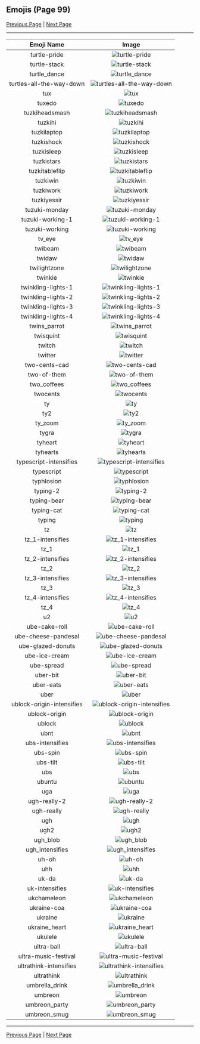 
## Emojis (Page 99)

[Previous Page](/docs/hc/page-t-0098.md)
  | [Next Page](/docs/hc/page-u-0100.md)

<hr />

|Emoji Name|Image|
| :-: | :-: |
|turtle-pride| ![turtle-pride](/emojis/hc/turtle-pride.png)|
|turtle-stack| ![turtle-stack](/emojis/hc/turtle-stack.png)|
|turtle_dance| ![turtle_dance](/emojis/hc/turtle_dance.gif)|
|turtles-all-the-way-down| ![turtles-all-the-way-down](/emojis/hc/turtles-all-the-way-down.gif)|
|tux| ![tux](/emojis/hc/tux.png)|
|tuxedo| ![tuxedo](/emojis/hc/tuxedo.png)|
|tuzkiheadsmash| ![tuzkiheadsmash](/emojis/hc/tuzkiheadsmash.gif)|
|tuzkihi| ![tuzkihi](/emojis/hc/tuzkihi.gif)|
|tuzkilaptop| ![tuzkilaptop](/emojis/hc/tuzkilaptop.gif)|
|tuzkishock| ![tuzkishock](/emojis/hc/tuzkishock.gif)|
|tuzkisleep| ![tuzkisleep](/emojis/hc/tuzkisleep.gif)|
|tuzkistars| ![tuzkistars](/emojis/hc/tuzkistars.gif)|
|tuzkitableflip| ![tuzkitableflip](/emojis/hc/tuzkitableflip.gif)|
|tuzkiwin| ![tuzkiwin](/emojis/hc/tuzkiwin.gif)|
|tuzkiwork| ![tuzkiwork](/emojis/hc/tuzkiwork.gif)|
|tuzkiyessir| ![tuzkiyessir](/emojis/hc/tuzkiyessir.gif)|
|tuzuki-monday| ![tuzuki-monday](/emojis/hc/tuzuki-monday.gif)|
|tuzuki-working-1| ![tuzuki-working-1](/emojis/hc/tuzuki-working-1.gif)|
|tuzuki-working| ![tuzuki-working](/emojis/hc/tuzuki-working.gif)|
|tv_eye| ![tv_eye](/emojis/hc/tv_eye.png)|
|twibeam| ![twibeam](/emojis/hc/twibeam.png)|
|twidaw| ![twidaw](/emojis/hc/twidaw.png)|
|twilightzone| ![twilightzone](/emojis/hc/twilightzone.png)|
|twinkie| ![twinkie](/emojis/hc/twinkie.jpg)|
|twinkling-lights-1| ![twinkling-lights-1](/emojis/hc/twinkling-lights-1.gif)|
|twinkling-lights-2| ![twinkling-lights-2](/emojis/hc/twinkling-lights-2.gif)|
|twinkling-lights-3| ![twinkling-lights-3](/emojis/hc/twinkling-lights-3.gif)|
|twinkling-lights-4| ![twinkling-lights-4](/emojis/hc/twinkling-lights-4.gif)|
|twins_parrot| ![twins_parrot](/emojis/hc/twins_parrot.gif)|
|twisquint| ![twisquint](/emojis/hc/twisquint.png)|
|twitch| ![twitch](/emojis/hc/twitch.png)|
|twitter| ![twitter](/emojis/hc/twitter.png)|
|two-cents-cad| ![two-cents-cad](/emojis/hc/two-cents-cad.png)|
|two-of-them| ![two-of-them](/emojis/hc/two-of-them.png)|
|two_coffees| ![two_coffees](/emojis/hc/two_coffees.png)|
|twocents| ![twocents](/emojis/hc/twocents.jpg)|
|ty| ![ty](/emojis/hc/ty.gif)|
|ty2| ![ty2](/emojis/hc/ty2.png)|
|ty_zoom| ![ty_zoom](/emojis/hc/ty_zoom.gif)|
|tygra| ![tygra](/emojis/hc/tygra.png)|
|tyheart| ![tyheart](/emojis/hc/tyheart.jpg)|
|tyhearts| ![tyhearts](/emojis/hc/tyhearts.jpg)|
|typescript-intensifies| ![typescript-intensifies](/emojis/hc/typescript-intensifies.gif)|
|typescript| ![typescript](/emojis/hc/typescript.png)|
|typhlosion| ![typhlosion](/emojis/hc/typhlosion.gif)|
|typing-2| ![typing-2](/emojis/hc/typing-2.gif)|
|typing-bear| ![typing-bear](/emojis/hc/typing-bear.gif)|
|typing-cat| ![typing-cat](/emojis/hc/typing-cat.gif)|
|typing| ![typing](/emojis/hc/typing.gif)|
|tz| ![tz](/emojis/hc/tz.png)|
|tz_1-intensifies| ![tz_1-intensifies](/emojis/hc/tz_1-intensifies.gif)|
|tz_1| ![tz_1](/emojis/hc/tz_1.png)|
|tz_2-intensifies| ![tz_2-intensifies](/emojis/hc/tz_2-intensifies.gif)|
|tz_2| ![tz_2](/emojis/hc/tz_2.png)|
|tz_3-intensifies| ![tz_3-intensifies](/emojis/hc/tz_3-intensifies.gif)|
|tz_3| ![tz_3](/emojis/hc/tz_3.png)|
|tz_4-intensifies| ![tz_4-intensifies](/emojis/hc/tz_4-intensifies.gif)|
|tz_4| ![tz_4](/emojis/hc/tz_4.png)|
|u2| ![u2](/emojis/hc/u2.png)|
|ube-cake-roll| ![ube-cake-roll](/emojis/hc/ube-cake-roll.jpg)|
|ube-cheese-pandesal| ![ube-cheese-pandesal](/emojis/hc/ube-cheese-pandesal.jpg)|
|ube-glazed-donuts| ![ube-glazed-donuts](/emojis/hc/ube-glazed-donuts.jpg)|
|ube-ice-cream| ![ube-ice-cream](/emojis/hc/ube-ice-cream.jpg)|
|ube-spread| ![ube-spread](/emojis/hc/ube-spread.jpg)|
|uber-bit| ![uber-bit](/emojis/hc/uber-bit.png)|
|uber-eats| ![uber-eats](/emojis/hc/uber-eats.png)|
|uber| ![uber](/emojis/hc/uber.png)|
|ublock-origin-intensifies| ![ublock-origin-intensifies](/emojis/hc/ublock-origin-intensifies.gif)|
|ublock-origin| ![ublock-origin](/emojis/hc/ublock-origin.png)|
|ublock| ![ublock](/emojis/hc/ublock.png)|
|ubnt| ![ubnt](/emojis/hc/ubnt.jpg)|
|ubs-intensifies| ![ubs-intensifies](/emojis/hc/ubs-intensifies.gif)|
|ubs-spin| ![ubs-spin](/emojis/hc/ubs-spin.gif)|
|ubs-tilt| ![ubs-tilt](/emojis/hc/ubs-tilt.gif)|
|ubs| ![ubs](/emojis/hc/ubs.png)|
|ubuntu| ![ubuntu](/emojis/hc/ubuntu.png)|
|uga| ![uga](/emojis/hc/uga.png)|
|ugh-really-2| ![ugh-really-2](/emojis/hc/ugh-really-2.png)|
|ugh-really| ![ugh-really](/emojis/hc/ugh-really.png)|
|ugh| ![ugh](/emojis/hc/ugh.png)|
|ugh2| ![ugh2](/emojis/hc/ugh2.png)|
|ugh_blob| ![ugh_blob](/emojis/hc/ugh_blob.png)|
|ugh_intensifies| ![ugh_intensifies](/emojis/hc/ugh_intensifies.gif)|
|uh-oh| ![uh-oh](/emojis/hc/uh-oh.png)|
|uhh| ![uhh](/emojis/hc/uhh.gif)|
|uk-da| ![uk-da](/emojis/hc/uk-da.png)|
|uk-intensifies| ![uk-intensifies](/emojis/hc/uk-intensifies.gif)|
|ukchameleon| ![ukchameleon](/emojis/hc/ukchameleon.png)|
|ukraine-coa| ![ukraine-coa](/emojis/hc/ukraine-coa.png)|
|ukraine| ![ukraine](/emojis/hc/ukraine.png)|
|ukraine_heart| ![ukraine_heart](/emojis/hc/ukraine_heart.png)|
|ukulele| ![ukulele](/emojis/hc/ukulele.png)|
|ultra-ball| ![ultra-ball](/emojis/hc/ultra-ball.png)|
|ultra-music-festival| ![ultra-music-festival](/emojis/hc/ultra-music-festival.jpg)|
|ultrathink-intensifies| ![ultrathink-intensifies](/emojis/hc/ultrathink-intensifies.gif)|
|ultrathink| ![ultrathink](/emojis/hc/ultrathink.png)|
|umbrella_drink| ![umbrella_drink](/emojis/hc/umbrella_drink.png)|
|umbreon| ![umbreon](/emojis/hc/umbreon.gif)|
|umbreon_party| ![umbreon_party](/emojis/hc/umbreon_party.png)|
|umbreon_smug| ![umbreon_smug](/emojis/hc/umbreon_smug.png)|

<hr/>

[Previous Page](/docs/hc/page-t-0098.md)
  | [Next Page](/docs/hc/page-u-0100.md)